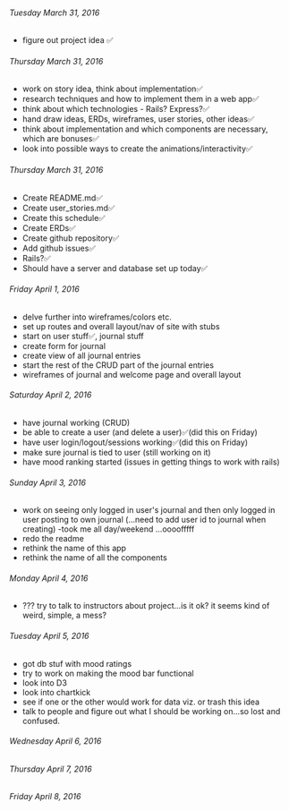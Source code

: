###### Tuesday March 31, 2016
 - figure out project idea ✅

###### Thursday March 31, 2016
 - work on story idea, think about implementation✅
 - research techniques and how to implement them in a web app✅
 - think about which technologies - Rails? Express?✅
 - hand draw ideas, ERDs, wireframes, user stories, other ideas✅
 - think about implementation and which components are necessary, which are bonuses✅
 - look into possible ways to create the animations/interactivity✅

###### Thursday March 31, 2016
- Create README.md✅
- Create user_stories.md✅
- Create this schedule✅
- Create ERDs✅
- Create github repository✅
- Add github issues✅
- Rails?✅
- Should have a server and database set up today✅


###### Friday April 1, 2016
- delve further into wireframes/colors etc.
- set up routes and overall layout/nav of site with stubs
- start on user stuff✅, journal stuff
- create form for journal
- create view of all journal entries
- start the rest of the CRUD part of the journal entries
- wireframes of journal and welcome page and overall layout

###### Saturday April 2, 2016
- have journal working (CRUD)
- be able to create a user (and delete a user)✅(did this on Friday)
- have user login/logout/sessions working✅(did this on Friday)
- make sure journal is tied to user (still working on it)
- have mood ranking started (issues in getting things to work with rails)


###### Sunday April 3, 2016
- work on seeing only logged in user's journal and then only logged in user posting to own journal (...need to add user id to journal when creating) -took me all day/weekend ...oooofffff
- redo the readme
- rethink the name of this app
- rethink the name of all the components

###### Monday April 4, 2016
- ??? try to talk to instructors about project...is it ok? it seems kind of weird, simple, a mess?

###### Tuesday April 5, 2016
- got db stuf with mood ratings
- try to work on making the mood bar functional
- look into D3
- look into chartkick
- see if one or the other would work for data viz. or trash this idea
- talk to people and figure out what I should be working on...so lost and confused.  

###### Wednesday April 6, 2016

###### Thursday April 7, 2016

###### Friday April 8, 2016
